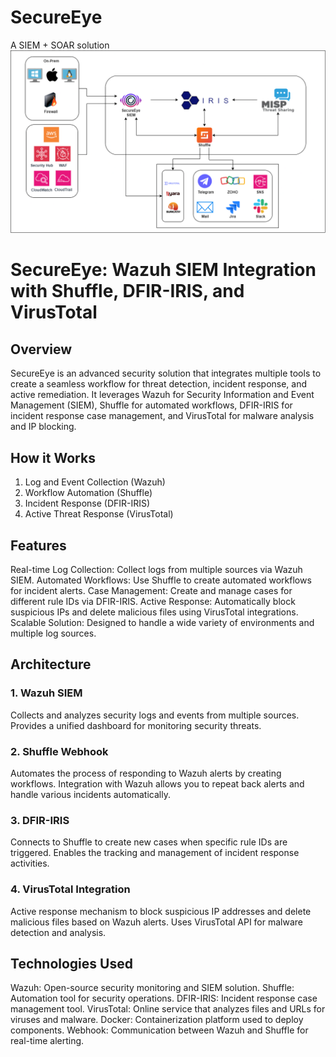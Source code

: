 # SecureEye
A SIEM + SOAR solution
![alt text](https://github.com/dip-os/SecureEye/blob/main/SecureEye-SOC-Sub-Suvadip/secureEye.png?raw=true)
# SecureEye: Wazuh SIEM Integration with Shuffle, DFIR-IRIS, and VirusTotal
## Overview
SecureEye is an advanced security solution that integrates multiple tools to create a seamless workflow for threat detection, incident response, and active remediation. It leverages Wazuh for Security Information and Event Management (SIEM), Shuffle for automated workflows, DFIR-IRIS for incident response case management, and VirusTotal for malware analysis and IP blocking.



## How it Works
1. Log and Event Collection (Wazuh)
2. Workflow Automation (Shuffle)
3. Incident Response (DFIR-IRIS)
4. Active Threat Response (VirusTotal)

## Features
Real-time Log Collection: Collect logs from multiple sources via Wazuh SIEM.
Automated Workflows: Use Shuffle to create automated workflows for incident alerts.
Case Management: Create and manage cases for different rule IDs via DFIR-IRIS.
Active Response: Automatically block suspicious IPs and delete malicious files using VirusTotal integrations.
Scalable Solution: Designed to handle a wide variety of environments and multiple log sources.

## Architecture
### 1. Wazuh SIEM
Collects and analyzes security logs and events from multiple sources.
Provides a unified dashboard for monitoring security threats.
### 2. Shuffle Webhook
Automates the process of responding to Wazuh alerts by creating workflows.
Integration with Wazuh allows you to repeat back alerts and handle various incidents automatically.
### 3. DFIR-IRIS
Connects to Shuffle to create new cases when specific rule IDs are triggered.
Enables the tracking and management of incident response activities.
### 4. VirusTotal Integration
Active response mechanism to block suspicious IP addresses and delete malicious files based on Wazuh alerts.
Uses VirusTotal API for malware detection and analysis.

## Technologies Used
Wazuh: Open-source security monitoring and SIEM solution.
Shuffle: Automation tool for security operations.
DFIR-IRIS: Incident response case management tool.
VirusTotal: Online service that analyzes files and URLs for viruses and malware.
Docker: Containerization platform used to deploy components.
Webhook: Communication between Wazuh and Shuffle for real-time alerting.

